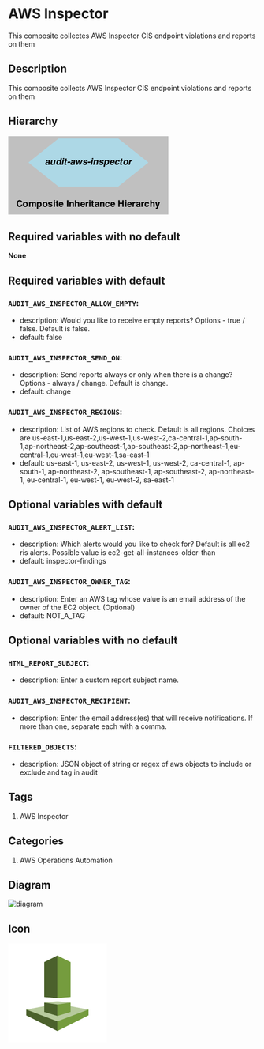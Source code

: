AWS Inspector
============================
This composite collectes AWS Inspector CIS endpoint violations and reports on them


## Description
This composite collects AWS Inspector CIS endpoint violations and reports on them


## Hierarchy
![composite inheritance hierarchy](https://raw.githubusercontent.com/CloudCoreo/audit-aws-inspector/master/images/hierarchy.png "composite inheritance hierarchy")



## Required variables with no default

**None**


## Required variables with default

### `AUDIT_AWS_INSPECTOR_ALLOW_EMPTY`:
  * description: Would you like to receive empty reports? Options - true / false. Default is false.
  * default: false

### `AUDIT_AWS_INSPECTOR_SEND_ON`:
  * description: Send reports always or only when there is a change? Options - always / change. Default is change.
  * default: change

### `AUDIT_AWS_INSPECTOR_REGIONS`:
  * description: List of AWS regions to check. Default is all regions. Choices are us-east-1,us-east-2,us-west-1,us-west-2,ca-central-1,ap-south-1,ap-northeast-2,ap-southeast-1,ap-southeast-2,ap-northeast-1,eu-central-1,eu-west-1,eu-west-1,sa-east-1
  * default: us-east-1, us-east-2, us-west-1, us-west-2, ca-central-1, ap-south-1, ap-northeast-2, ap-southeast-1, ap-southeast-2, ap-northeast-1, eu-central-1, eu-west-1, eu-west-2, sa-east-1


## Optional variables with default

### `AUDIT_AWS_INSPECTOR_ALERT_LIST`:
  * description: Which alerts would you like to check for? Default is all ec2 ris alerts. Possible value is ec2-get-all-instances-older-than
  * default: inspector-findings

### `AUDIT_AWS_INSPECTOR_OWNER_TAG`:
  * description: Enter an AWS tag whose value is an email address of the owner of the EC2 object. (Optional)
  * default: NOT_A_TAG


## Optional variables with no default

### `HTML_REPORT_SUBJECT`:
  * description: Enter a custom report subject name.

### `AUDIT_AWS_INSPECTOR_RECIPIENT`:
  * description: Enter the email address(es) that will receive notifications. If more than one, separate each with a comma.

### `FILTERED_OBJECTS`:
  * description: JSON object of string or regex of aws objects to include or exclude and tag in audit

## Tags
1. AWS Inspector


## Categories
1. AWS Operations Automation



## Diagram
![diagram](https://raw.githubusercontent.com/CloudCoreo/audit-aws-ec2-ris/master/images/diagram.png "diagram")


## Icon
![icon](https://raw.githubusercontent.com/CloudCoreo/audit-aws-inspector/master/images/icon.png "icon")


